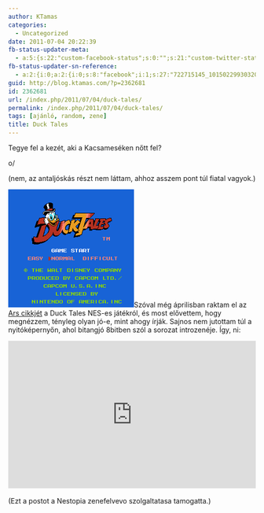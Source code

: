 ```yaml
---
author: KTamas
categories:
  - Uncategorized
date: 2011-07-04 20:22:39
fb-status-updater-meta:
  - a:5:{s:22:"custom-facebook-status";s:0:"";s:21:"custom-twitter-status";s:0:"";s:7:"fb-push";s:1:"1";s:7:"tw-push";s:1:"1";s:4:"push";s:1:"1";}
fb-status-updater-sn-reference:
  - a:2:{i:0;a:2:{i:0;s:8:"facebook";i:1;s:27:"722715145_10150229930320146";}i:1;a:2:{i:0;s:7:"twitter";i:1;s:17:"87949466312777728";}}
guid: http://blog.ktamas.com/?p=2362681
id: 2362681
url: /index.php/2011/07/04/duck-tales/
permalink: /index.php/2011/07/04/duck-tales/
tags: [ajánló, random, zene]
title: Duck Tales
---
```


Tegye fel a kezét, aki a Kacsameséken nőtt fel?

o/

(nem, az antaljóskás részt nem láttam, ahhoz asszem pont túl fiatal vagyok.)

[<img class="alignleft size-full wp-image-2362682" title="Duck Tales (U)" src="/wp-content/uploads/2011/07/Duck-Tales-U.png" alt="" width="256" height="240" />](/wp-content/uploads/2011/07/Duck-Tales-U.png)Szóval még áprilisban raktam el az [Ars cikkjét](http://arstechnica.com/gaming/news/2011/04/masterpiece-duck-tales-on-the-nes.ars) a Duck Tales NES-es játékról, és most elővettem, hogy megnézzem, tényleg olyan jó-e, mint ahogy írják. Sajnos nem jutottam túl a nyitóképernyőn, ahol bitangjó 8bitben szól a sorozat introzenéje. Így, ni:
  
<iframe width="100%" height="300" scrolling="no" frameborder="no" allow="autoplay" src="https://w.soundcloud.com/player/?url=https%3A//api.soundcloud.com/tracks/18389752&color=%23ff5500&auto_play=false&hide_related=false&show_comments=true&show_user=true&show_reposts=false&show_teaser=true&visual=true"></iframe>

(Ezt a postot a Nestopia zenefelvevo szolgaltatasa tamogatta.)
